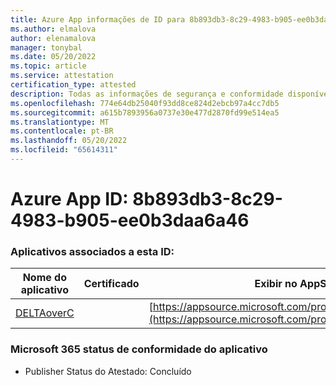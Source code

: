 ```yaml
---
title: Azure App informações de ID para 8b893db3-8c29-4983-b905-ee0b3daa6a46
ms.author: elmalova
author: elenamalova
manager: tonybal
ms.date: 05/20/2022
ms.topic: article
ms.service: attestation
certification_type: attested
description: Todas as informações de segurança e conformidade disponíveis para 8b893db3-8c29-4983-b905-ee0b3daa6a46.
ms.openlocfilehash: 774e64db25040f93dd8ce824d2ebcb97a4cc7db5
ms.sourcegitcommit: a615b7893956a0737e30e477d2870fd99e514ea5
ms.translationtype: MT
ms.contentlocale: pt-BR
ms.lasthandoff: 05/20/2022
ms.locfileid: "65614311"
---
```

# <a name="azure-app-id-8b893db3-8c29-4983-b905-ee0b3daa6a46"></a>Azure App ID: 8b893db3-8c29-4983-b905-ee0b3daa6a46


### <a name="apps-associated-with-this-id"></a>Aplicativos associados a esta ID:
| **Nome do aplicativo** | **Certificado** | **Exibir no AppSource** |
|--------------|---------------|-----------------------|
| [DELTAoverC](../forward/WA200003286.md) |  | [https://appsource.microsoft.com/product/office/WA200003286](https://appsource.microsoft.com/product/office/WA200003286) |

### <a name="microsoft-365-app-compliance-status"></a>Microsoft 365 status de conformidade do aplicativo
- Publisher Status do Atestado: Concluído
